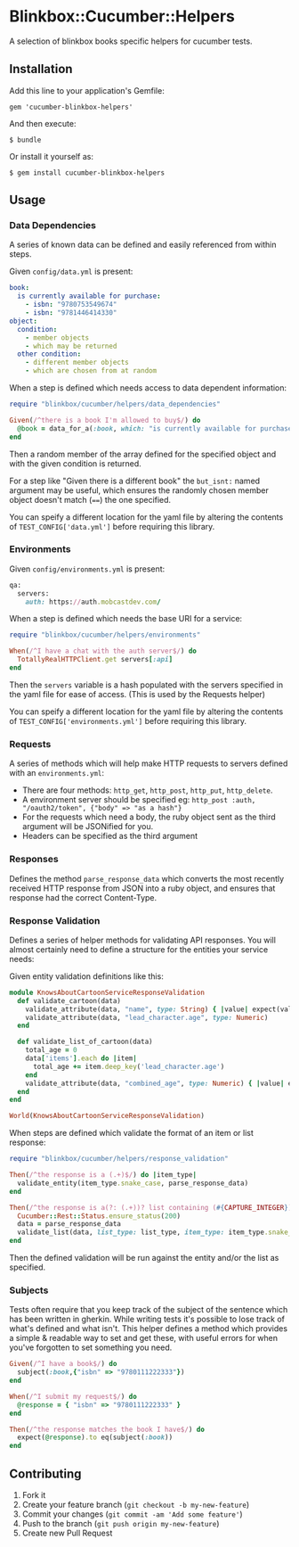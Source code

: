 # Blinkbox::Cucumber::Helpers

A selection of blinkbox books specific helpers for cucumber tests.

## Installation

Add this line to your application's Gemfile:

    gem 'cucumber-blinkbox-helpers'

And then execute:

    $ bundle

Or install it yourself as:

    $ gem install cucumber-blinkbox-helpers

## Usage

### Data Dependencies

A series of known data can be defined and easily referenced from within steps.

Given `config/data.yml` is present:

```yaml
book:
  is currently available for purchase:
    - isbn: "9780753549674"
    - isbn: "9781446414330"
object:
  condition:
    - member objects
    - which may be returned
  other condition:
    - different member objects
    - which are chosen from at random
```

When a step is defined which needs access to data dependent information:

```ruby
require "blinkbox/cucumber/helpers/data_dependencies"

Given(/^there is a book I'm allowed to buy$/) do
  @book = data_for_a(:book, which: "is currently available for purchase")
end
```

Then a random member of the array defined for the specified object and with the given condition is returned.

For a step like "Given there is a different book" the `but_isnt:` named argument may be useful, which ensures the randomly chosen member object doesn't match (`==`) the one specified.

You can speify a different location for the yaml file by altering the contents of `TEST_CONFIG['data.yml']` before requiring this library.

### Environments

Given `config/environments.yml` is present:

```ruby
qa:
  servers:
    auth: https://auth.mobcastdev.com/
```

When a step is defined which needs the base URI for a service:

```ruby
require "blinkbox/cucumber/helpers/environments"

When(/^I have a chat with the auth server$/) do
  TotallyRealHTTPClient.get servers[:api]
end
```

Then the `servers` variable is a hash populated with the servers specified in the yaml file for ease of access. (This is used by the Requests helper)

You can speify a different location for the yaml file by altering the contents of `TEST_CONFIG['environments.yml']` before requiring this library.

### Requests

A series of methods which will help make HTTP requests to servers defined with an `environments.yml`:

* There are four methods: `http_get`, `http_post`, `http_put`, `http_delete`.
* A environment server should be specified eg: `http_post :auth, "/oauth2/token", {"body" => "as a hash"}`
* For the requests which need a body, the ruby object sent as the third argument will be JSONified for you.
* Headers can be specified as the third argument

### Responses

Defines the method `parse_response_data` which converts the most recently received HTTP response from JSON into a ruby object, and ensures that response had the correct Content-Type.

### Response Validation

Defines a series of helper methods for validating API responses. You will almost certainly need to define a structure for the entities your service needs:

Given entity validation definitions like this:

```ruby
module KnowsAboutCartoonServiceResponseValidation
  def validate_cartoon(data)
    validate_attribute(data, "name", type: String) { |value| expect(value).to eq(value.upcase) }
    validate_attribute(data, "lead_character.age", type: Numeric)
  end

  def validate_list_of_cartoon(data)
    total_age = 0
    data['items'].each do |item|
      total_age += item.deep_key('lead_character.age')
    end
    validate_attribute(data, "combined_age", type: Numeric) { |value| expect(value).to eq(total_age) }
  end
end

World(KnowsAboutCartoonServiceResponseValidation)
```

When steps are defined which validate the format of an item or list response:

```ruby
require "blinkbox/cucumber/helpers/response_validation"

Then(/^the response is a (.+)$/) do |item_type|
  validate_entity(item_type.snake_case, parse_response_data)
end

Then(/^the response is a(?: (.+))? list containing (#{CAPTURE_INTEGER}) (.+)s?$/) do |list_type, count, item_type|
  Cucumber::Rest::Status.ensure_status(200)
  data = parse_response_data
  validate_list(data, list_type: list_type, item_type: item_type.snake_case, count: count)
end
```
Then the defined validation will be run against the entity and/or the list as specified.

### Subjects

Tests often require that you keep track of the subject of the sentence which has been written in gherkin. While writing tests it's possible to lose track of what's defined and what isn't. This helper defines a method which provides a simple & readable way to set and get these, with useful errors for when you've forgotten to set something you need.

```ruby
Given(/^I have a book$/) do
  subject(:book,{"isbn" => "9780111222333"})
end

When(/^I submit my request$/) do
  @response = { "isbn" => "9780111222333" }
end

Then(/^the response matches the book I have$/) do
  expect(@response).to eq(subject(:book))
end
```

## Contributing

1. Fork it
2. Create your feature branch (`git checkout -b my-new-feature`)
3. Commit your changes (`git commit -am 'Add some feature'`)
4. Push to the branch (`git push origin my-new-feature`)
5. Create new Pull Request
